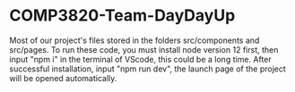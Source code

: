 # COMP3820-Team-DayDayUp
Most of our project's files stored in the folders src/components and src/pages. To run these code, you must install node version 12 first, then input "npm i" in the terminal of VScode, this could be a long time. After successful installation, input "npm run dev", the launch page of the project will be opened automatically.
